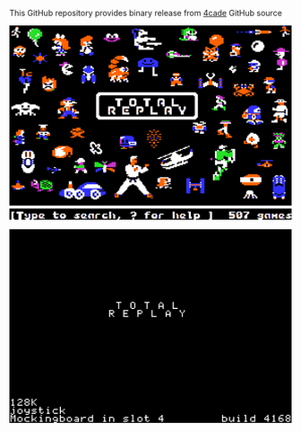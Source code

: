 This GitHub repository provides binary release from [4cade](https://github.com/a2-4am/4cade) GitHub source

![Total Replay Cover Image](https://github.com/appleiifanclub/a2-4am_4cade_bin/blob/ee598376016a196149e718b9f0276fdbca9d4cf0/image/Total%20Replay%20cover.png?raw=true)

![Total Replay build 4168](https://github.com/appleiifanclub/a2-4am_4cade_bin/blob/d592da436b0876fe3607a071265221bca6304d20/image/Total%20Replay%20build%204168.png?raw=true)
